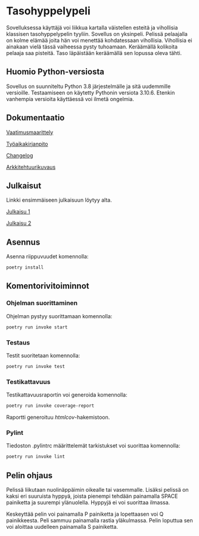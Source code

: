 # Tasohyppelypeli
Sovelluksessa käyttäjä voi liikkua kartalla väistellen esteitä ja vihollisia klassisen tasohyppelypelin tyyliin. Sovellus on yksinpeli. Pelissä pelaajalla on kolme elämää joita hän voi menettää kohdatessaan vihollisia. Vihollisia ei ainakaan vielä tässä vaiheessa pysty tuhoamaan. Keräämällä kolikoita pelaaja saa pisteitä. Taso läpäistään keräämällä sen lopussa oleva tähti.

## Huomio Python-versiosta
Sovellus on suunniteltu Python 3.8 järjestelmälle ja sitä uudemmille versioille. Testaamiseen on käytetty Pythonin versiota 3.10.6. Etenkin vanhempia versioita käyttäessä voi ilmetä ongelmia.

## Dokumentaatio

[Vaatimusmaarittely](platformer/dokumentaatio/vaatimusmaarittely.md)

[Työaikakirjanpito](platformer/dokumentaatio/tuntikirjanpito.md)

[Changelog](platformer/dokumentaatio/changelog.md)

[Arkkitehtuurikuvaus](platformer/dokumentaatio/arkkitehtuuri.md)

## Julkaisut
Linkki ensimmäiseen julkaisuun löytyy alta.

[Julkaisu 1](https://github.com/Rasmusjoo/ot-harjoitustyo/releases/tag/viikko5)

[Julkaisu 2](https://github.com/Rasmusjoo/ot-harjoitustyo/releases/tag/viikko6)

## Asennus
Asenna riippuvuudet komennolla:

```bash
poetry install
```

## Komentorivitoiminnot

### Ohjelman suorittaminen

Ohjelman pystyy suorittamaan komennolla:

```bash
poetry run invoke start
```

### Testaus

Testit suoritetaan komennolla:

```bash
poetry run invoke test
```

### Testikattavuus

Testikattavuusraportin voi generoida komennolla:

```bash
poetry run invoke coverage-report
```

Raportti generoituu _htmlcov_-hakemistoon.

### Pylint

Tiedoston .pylintrc määrittelemät tarkistukset voi suorittaa komennolla:

```bash
poetry run invoke lint
```

## Pelin ohjaus

Pelissä liikutaan nuolinäppäimin oikealle tai vasemmalle. Lisäksi pelissä on kaksi eri suuruista hyppyä, 
joista pienempi tehdään painamalla SPACE painiketta ja suurempi ylänuolella. Hyppyjä ei voi suorittaa ilmassa.

Keskeyttää pelin voi painamalla P painiketta ja lopettaasen voi Q painikkeesta. Peli sammuu painamalla rastia yläkulmassa.
Pelin loputtua sen voi aloittaa uudelleen painamalla S painiketta.
